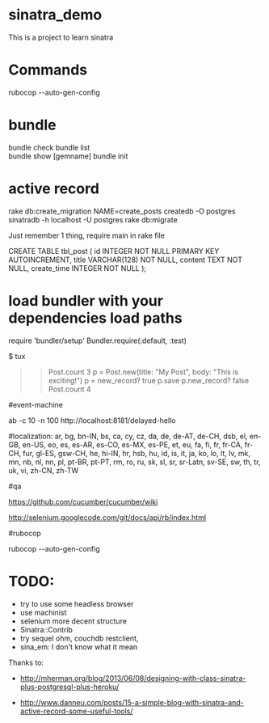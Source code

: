 sinatra_demo
============

This is a project to learn sinatra

# Commands

rubocop --auto-gen-config

# bundle
bundle check
bundle list  
bundle show [gemname]
bundle init

# active record

rake db:create_migration NAME=create_posts
createdb -O postgres sinatradb -h localhost -U postgres
rake db:migrate

Just remember 1 thing, require main in rake file

CREATE TABLE tbl_post (
    id INTEGER NOT NULL PRIMARY KEY AUTOINCREMENT,
    title VARCHAR(128) NOT NULL,
    content TEXT NOT NULL,
    create_time INTEGER NOT NULL
);

# load bundler with your dependencies load paths
require 'bundler/setup'
Bundler.require(:default, :test)

$ tux
>> Post.count
3
>> p = Post.new(title: "My Post", body: "This is exciting!")
>> p = new_record?
true
>> p.save
>> p.new_record?
false
>> Post.count
4

#event-machine

ab -c 10 -n 100 http://localhost:8181/delayed-hello

#localization:
ar, bg, bn-IN, bs, ca, cy, cz, da, de, de-AT, de-CH, dsb, el, en-GB, en-US, eo, es, es-AR, es-CO, es-MX, es-PE, et, eu, fa, fi, fr, fr-CA, fr-CH, fur, gl-ES, gsw-CH, he, hi-IN, hr, hsb, hu, id, is, it, ja, ko, lo, lt, lv, mk, mn, nb, nl, nn, pl, pt-BR, pt-PT, rm, ro, ru, sk, sl, sr, sr-Latn, sv-SE, sw, th, tr, uk, vi, zh-CN, zh-TW

#qa

https://github.com/cucumber/cucumber/wiki

http://selenium.googlecode.com/git/docs/api/rb/index.html

#rubocop

rubocop --auto-gen-config

# TODO:

* try to use some headless browser
* use machinist
* selenium more decent structure
* Sinatra::Contrib
* try sequel ohm, couchdb restclient,
* sina_em: I don't know what it mean

Thanks to:

* http://mherman.org/blog/2013/06/08/designing-with-class-sinatra-plus-postgresql-plus-heroku/

* http://www.danneu.com/posts/15-a-simple-blog-with-sinatra-and-active-record-some-useful-tools/
